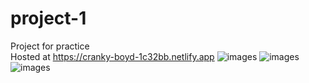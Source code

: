 # project-1
Project for practice <br />
Hosted at https://cranky-boyd-1c32bb.netlify.app
![images](https://i.ibb.co/W5Pq7Ts/1.png)
![images](https://i.ibb.co/zxpJfbP/2.png)
![images](https://i.ibb.co/r77nRqx/3.png)
